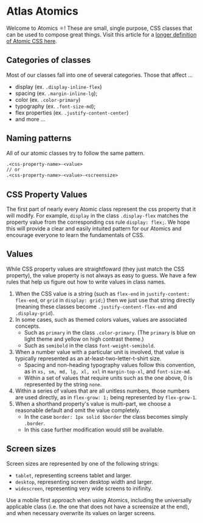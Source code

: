 # Atlas Atomics

Welcome to Atomics ⚛! These are small, single purpose, CSS classes that can be used to compose great things. Visit this article for a [longer definition of Atomic CSS here](https://css-tricks.com/lets-define-exactly-atomic-css/).

## Categories of classes

Most of our classes fall into one of several categories. Those that affect ...

- display (ex. `.display-inline-flex`)
- spacing (ex. `.margin-inline-lg`);
- color (ex. `.color-primary`)
- typography (ex. `.font-size-md`);
- flex properties (ex. `.justify-content-center`)
- and more ...

## Naming patterns

All of our atomic classes try to follow the same pattern.

```txt
.<css-property-name>-<value>
// or
.<css-property-name>-<value>-<screensize>
```

## CSS Property Values

The first part of nearly every Atomic class represent the css property that it will modify. For example, `display` in the class `.display-flex` matches the property value from the corresponding css rule `display: flex;`. We hope this will provide a clear and easily intuited pattern for our Atomics and encourage everyone to learn the fundamentals of CSS.

## Values

While CSS property values are straightfoward (they just match the CSS property), the value property is not always as easy to guess. We have a few rules that help us figure out how to write values in class names.

1. When the CSS value is a string (such as `flex-end` in `justify-content: flex-end`, or `grid` in `display: grid;`) then we just use that string directly (meaning these classes become `.justify-content-flex-end` and `.display-grid`).
2. In some cases, such as themed colors values, values are associated concepts.
   - Such as `primary` in the class `.color-primary`. (The `primary` is blue on light theme and yellow on high contrast theme.)
   - Such as `semibold` in the class `font-weight-semibold`.
3. When a number value with a particular unit is involved, that value is typically represented as an at-least-two-letter-t-shirt size.
   - Spacing and non-heading typography values follow this convention, as in `xs, sm, md, lg, xl, xxl` in `margin-top-xl`, and `font-size-md`.
   - Within a set of values that require units such as the one above, 0 is represented by the string `none`.
4. Within a series of values that are all unitless numbers, those numbers are used directly, as in `flex-grow: 1;` being represented by `flex-grow-1`.
5. When a shorthand property's value is multi-part, we choose a reasonable default and omit the value completely.
   - In the case `border: 1px solid $border` the class becomes simply `.border`.
   - In this case further modification would still be available.

## Screen sizes

Screen sizes are represented by one of the following strings:

- `tablet`, representing screens tablet and larger.
- `desktop`, representing screen desktop width and larger.
- `widescreen`, representing very wide screens to inifinity.

Use a mobile first approach when using Atomics, including the universally applicable class (i.e. the one that does not have a screensize at the end), and when necessary overwrite its values on larger screens.
